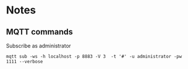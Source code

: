 # Notes

## MQTT commands


Subscribe as administrator

```
mqtt sub -ws -h localhost -p 8883 -V 3  -t '#' -u administrator -pw 1111 --verbose
```

